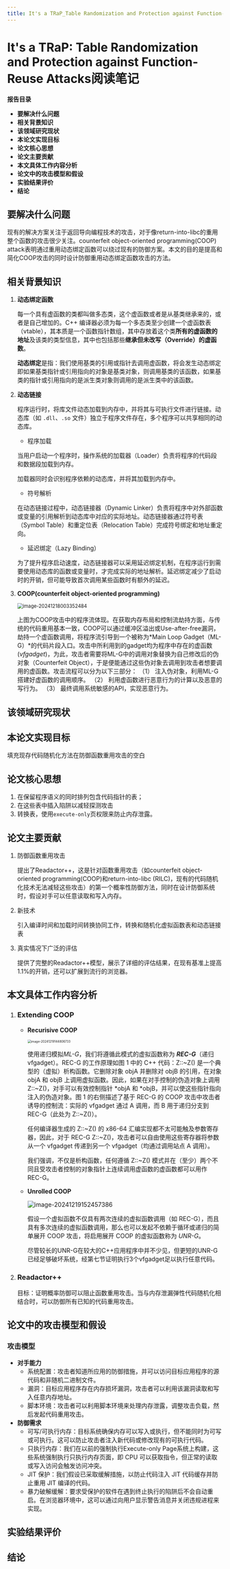 ```yaml
---
title: It's a TRaP_Table Randomization and Protection against Function-Reuse Attacks note
---
```


# It's a TRaP: Table Randomization and Protection against Function-Reuse Attacks阅读笔记



**报告目录**

- **要解决什么问题**
- **相关背景知识**
- **该领域研究现状**
- **本论文实现目标**
- **论文核心思想**
- **论文主要贡献**
- **本文具体工作内容分析**
- **论文中的攻击模型和假设**
- **实验结果评价**
- **结论**

## 要解决什么问题

现有的解决方案关注于返回导向编程技术的攻击，对于像return-into-libc的重用整个函数的攻击很少关注。counterfeit object-oriented programming(COOP) attack表明通过重用动态绑定函数可以绕过现有的防御方案。本文的目的是提高和简化COOP攻击的同时设计防御重用动态绑定函数攻击的方法。

## 相关背景知识

1. **动态绑定函数**

   每一个具有虚函数的类都叫做多态类，这个虚函数或者是从基类继承来的，或者是自己增加的。C++ 编译器必须为每一个多态类至少创建一个虚函数表（vtable），其本质是一个函数指针数组，其中存放着这个类**所有的虚函数的地址**及该类的类型信息，其中也包括那些**继承但未改写（Override）的虚函数**。

   **动态绑定**是指：我们使用基类的引用或指针去调用虚函数，将会发生动态绑定即如果基类指针或引用指向的对象是基类对象，则调用基类的该函数，如果基类的指针或引用指向的是派生类对象则调用的是派生类中的该函数。

2. **动态链接**

   程序运行时，将库文件动态加载到内存中，并将其与可执行文件进行链接。动态库（如 `.dll`、`.so` 文件）独立于程序文件存在，多个程序可以共享相同的动态库。

   - 程序加载


   当用户启动一个程序时，操作系统的加载器（Loader）负责将程序的代码段和数据段加载到内存。

   加载器同时会识别程序依赖的动态库，并将其加载到内存中。

   - 符号解析

   在动态链接过程中，动态链接器（Dynamic Linker）负责将程序中对外部函数或变量的引用解析到动态库中对应的实际地址。动态链接器通过符号表（Symbol Table）和重定位表（Relocation Table）完成符号绑定和地址重定向。

   - 延迟绑定（Lazy Binding）

   为了提升程序启动速度，动态链接器可以采用延迟绑定机制，在程序运行到需要使用动态库的函数或变量时，才完成实际的地址解析。延迟绑定减少了启动时的开销，但可能导致首次调用某些函数时有额外的延迟。

3. **COOP(counterfeit object-oriented programming)**

   <img src="TRaP/image-20241218003352484.png" alt="image-20241218003352484" style="zoom:80%;" />

   上图为COOP攻击中的程序流体现。在获取内存布局和控制流劫持方面，与传统的代码重用基本一致，COOP可以通过缓冲区溢出或Use-after-free漏洞，劫持一个虚函数调用，将程序流引导到一个被称为*Main Loop Gadget（ML-G）*的代码片段入口。攻击中所利用到的gadget均为程序中存在的虚函数(*vfgadget*)，为此，攻击者需要将ML-G中的调用对象替换为自己修改后的伪对象（Counterfeit Object），于是便能通过这些伪对象去调用到攻击者想要调用的虚函数。攻击流程可以分为以下三部分：
   （1） 注入伪对象，利用ML-G搭建好虚函数的调用顺序。
   （2） 利用虚函数进行恶意行为的计算以及恶意的写行为。
   （3） 最终调用系统敏感的API，实现恶意行为。

## 该领域研究现状



## 本论文实现目标

填充现存代码随机化方法在防御函数重用攻击的空白

## **论文核心思想**

1. 在保留程序语义的同时排列包含代码指针的表；
2. 在这些表中插入陷阱以减轻探测攻击
3. 转换表，使用`execute-only`页权限来防止内存泄露。

## **论文主要贡献**

1. 防御函数重用攻击

   提出了Readactor++，这是针对函数重用攻击（如counterfeit object-oriented programming(COOP)和return-into-libc (RILC)，现有的代码随机化技术无法减轻这些攻击）的第一个概率性防御方法，同时在设计防御系统时，假设对手可以任意读取和写入内存。

2. 新技术

   引入编译时间和加载时间转换协同工作，转换和随机化虚拟函数表和动态链接表

3. 真实情况下广泛的评估

   提供了完整的Readactor++模型，展示了详细的评估结果，在现有基准上提高1.1%的开销，还可以扩展到流行的浏览器。

## **本文具体工作内容分析**

1. ### Extending COOP

   - **Recurisive COOP**

     <img src="TRaP/image-20241219144806733.png" alt="image-20241219144806733" style="zoom:50%;" />

     使用递归模拟*ML-G*，我们将遵循此模式的虚拟函数称为 ***REC-G***（递归 vfgadget）。REC-G 的工作原理如图 1 中的 C++ 代码：Z::~Z() 是一个典型的（虚拟）析构函数。它删除对象 objA 并删除对 objB 的引用，在对象 objA 和 objB 上调用虚拟函数。因此，如果在对手控制的伪造对象上调用 Z::~Z()，对手可以有效控制指针 *objA 和 *objB，并可以使这些指针指向注入的伪造对象。图 1 的右侧描述了基于 REC-G 的 COOP 攻击中攻击者诱导的控制流：实际的 vfgadget 通过 A 调用，而 B 用于递归分支到 REC-G（此处为 Z::~Z()）。

     任何编译器生成的 Z::~Z() 的 x86-64 汇编实现都不太可能触及参数寄存器，因此，对于 REC-G Z::~Z()，攻击者可以自由使用这些寄存器将参数从一个 vfgadget 传递到另一个 vfgadget（均通过调用站点 A 调用）。

     我们强调，不仅是析构函数，任何遵循 Z::~Z() 模式并在（至少）两个不同且受攻击者控制的对象指针上连续调用虚函数的虚函数都可以用作 REC-G。

   - **Unrolled COOP**

     ![image-20241219152457386](TRaP/image-20241219152457386.png)

     假设一个虚拟函数不仅具有两次连续的虚拟函数调用（如 REC-G），而且具有多次连续的虚拟函数调用，那么也可以发起不依赖于循环或递归的简单展开 COOP 攻击，将启用展开 COOP 的虚拟函数称为 *UNR-G*。

     尽管较长的UNR-G在较大的C++应用程序中并不少见，但更短的UNR-G已经足够破坏系统，经第七节证明执行3个vfgadget足以执行任意代码。

2. ### Readactor++

   目标：证明概率防御可以阻止函数重用攻击。当与内存泄漏弹性代码随机化相结合时，可以防御所有已知的代码重用攻击。

   

## **论文中的攻击模型和假设**

### **攻击模型**

- **对手能力**
  - 系统配置：攻击者知道所应用的防御措施，并可以访问目标应用程序的源代码和非随机二进制文件。 
  - 漏洞：目标应用程序存在内存损坏漏洞，攻击者可以利用该漏洞读取和写入任意内存地址。 
  -  脚本环境：攻击者可以利用脚本环境来处理内存泄露，调整攻击负载，然后发起代码重用攻击。
- **防御需求**
  - 可写/可执行内存：目标系统确保内存可以写入或执行，但不能同时为可写或可执行。这可以防止攻击者注入新代码或修改现有的可执行代码。 
  - 只执行内存：我们在以前的强制执行Execute-only Page系统上构建，这些系统强制执行只执行内存页面，即 CPU 可以获取指令，但正常的读取或写入访问会触发访问冲突。
  - JIT 保护：我们假设已采取缓解措施，以防止代码注入 JIT 代码缓存并防止重用 JIT 编译的代码。
  - 暴力破解缓解：要求受保护的软件在遇到终止执行的陷阱后不会自动重启。在浏览器环境中，这可以通过向用户显示警告消息并关闭违规进程来实现。



## **实验结果评价**



## **结论**
